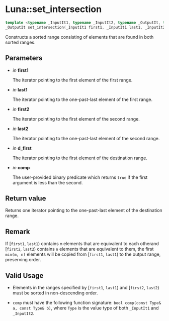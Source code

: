 # Luna::set_intersection

```c++
template <typename _InputIt1, typename _InputIt2, typename _OutputIt, typename _Compare>
_OutputIt set_intersection(_InputIt1 first1, _InputIt1 last1, _InputIt2 first2, _InputIt2 last2, _OutputIt d_first, _Compare comp)
```

Constructs a sorted range consisting of elements that are found in both sorted ranges. 



## Parameters
* *in* **first1**

    The iterator pointing to the first element of the first range. 

* *in* **last1**

    The iterator pointing to the one-past-last element of the first range. 

* *in* **first2**

    The iterator pointing to the first element of the second range. 

* *in* **last2**

    The iterator pointing to the one-past-last element of the second range. 

* *in* **d_first**

    The iterator pointing to the first element of the destination range. 

* *in* **comp**

    The user-provided binary predicate which returns `​true` if the first argument is less than the second. 

## Return value
Returns one iterator pointing to the one-past-last element of the destination range. 

## Remark
If [`first1`, `last1`) contains `m` elements that are equivalent to each otherand [`first2`, `last2`) contains `n` elements that are equivalent to them, the first `min(m, n)` elements will be copied from [`first1`, `last1`) to the output range, preserving order. 

## Valid Usage
* Elements in the ranges specified by [`first1`, `last1`) and [`first2`, `last2`) must be sorted in non-descending order.

* `comp` must have the following function signature: `bool comp(const Type& a, const Type& b)`, where `Type` is the value type of both `_InputIt1` and `_InputIt2`. 

